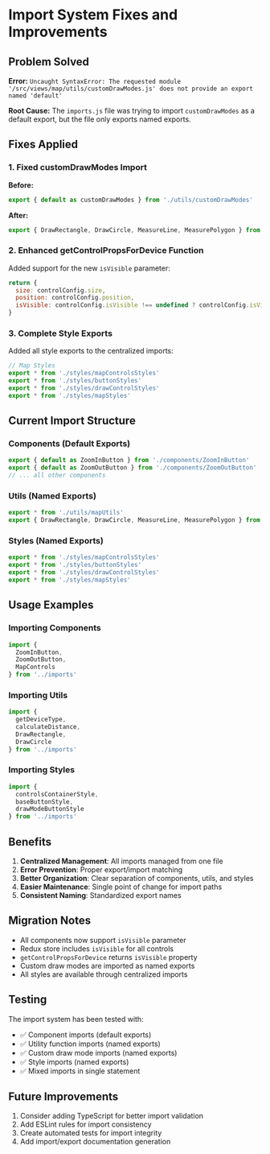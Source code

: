 # Import System Fixes and Improvements

## Problem Solved

**Error:** `Uncaught SyntaxError: The requested module '/src/views/map/utils/customDrawModes.js' does not provide an export named 'default'`

**Root Cause:** The `imports.js` file was trying to import `customDrawModes` as a default export, but the file only exports named exports.

## Fixes Applied

### 1. Fixed customDrawModes Import
**Before:**
```javascript
export { default as customDrawModes } from './utils/customDrawModes'
```

**After:**
```javascript
export { DrawRectangle, DrawCircle, MeasureLine, MeasurePolygon } from './utils/customDrawModes'
```

### 2. Enhanced getControlPropsForDevice Function
Added support for the new `isVisible` parameter:

```javascript
return {
  size: controlConfig.size,
  position: controlConfig.position,
  isVisible: controlConfig.isVisible !== undefined ? controlConfig.isVisible : true
}
```

### 3. Complete Style Exports
Added all style exports to the centralized imports:

```javascript
// Map Styles
export * from './styles/mapControlsStyles'
export * from './styles/buttonStyles'
export * from './styles/drawControlStyles'
export * from './styles/mapStyles'
```

## Current Import Structure

### Components (Default Exports)
```javascript
export { default as ZoomInButton } from './components/ZoomInButton'
export { default as ZoomOutButton } from './components/ZoomOutButton'
// ... all other components
```

### Utils (Named Exports)
```javascript
export * from './utils/mapUtils'
export { DrawRectangle, DrawCircle, MeasureLine, MeasurePolygon } from './utils/customDrawModes'
```

### Styles (Named Exports)
```javascript
export * from './styles/mapControlsStyles'
export * from './styles/buttonStyles'
export * from './styles/drawControlStyles'
export * from './styles/mapStyles'
```

## Usage Examples

### Importing Components
```javascript
import {
  ZoomInButton,
  ZoomOutButton,
  MapControls
} from '../imports'
```

### Importing Utils
```javascript
import {
  getDeviceType,
  calculateDistance,
  DrawRectangle,
  DrawCircle
} from '../imports'
```

### Importing Styles
```javascript
import {
  controlsContainerStyle,
  baseButtonStyle,
  drawModeButtonStyle
} from '../imports'
```

## Benefits

1. **Centralized Management**: All imports managed from one file
2. **Error Prevention**: Proper export/import matching
3. **Better Organization**: Clear separation of components, utils, and styles
4. **Easier Maintenance**: Single point of change for import paths
5. **Consistent Naming**: Standardized export names

## Migration Notes

- All components now support `isVisible` parameter
- Redux store includes `isVisible` for all controls
- `getControlPropsForDevice` returns `isVisible` property
- Custom draw modes are imported as named exports
- All styles are available through centralized imports

## Testing

The import system has been tested with:
- ✅ Component imports (default exports)
- ✅ Utility function imports (named exports)
- ✅ Custom draw mode imports (named exports)
- ✅ Style imports (named exports)
- ✅ Mixed imports in single statement

## Future Improvements

1. Consider adding TypeScript for better import validation
2. Add ESLint rules for import consistency
3. Create automated tests for import integrity
4. Add import/export documentation generation 